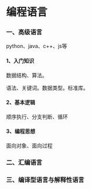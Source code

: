 # 编程语言

### 一、高级语言

python、java、c++、js等

#### 1、入门知识

数据结构、算法。

语法、关键词。数据类型。标准库。

#### 2、基本逻辑

顺序执行、分支判断、循环

#### 3、编程思想

面向对象、面向过程

### 二、汇编语言

### 三、编译型语言与解释性语言

